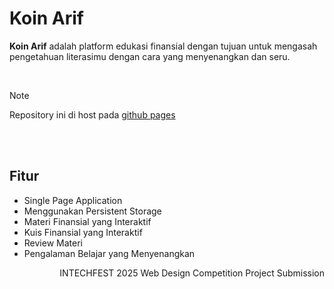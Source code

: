 # Koin Arif
**Koin Arif** adalah platform edukasi finansial dengan tujuan untuk mengasah pengetahuan literasimu dengan cara yang menyenangkan dan seru.

<br />

> [!NOTE]
> Repository ini di host pada [github pages](http://kelloverra.github.io/KoinArif)

<br />
<br />

## Fitur
* Single Page Application
* Menggunakan Persistent Storage
* Materi Finansial yang Interaktif
* Kuis Finansial yang Interaktif
* Review Materi
* Pengalaman Belajar yang Menyenangkan

<div align="right">INTECHFEST 2025 Web Design Competition Project Submission</div>